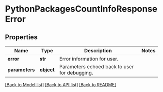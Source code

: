 # PythonPackagesCountInfoResponseError

## Properties
Name | Type | Description | Notes
------------ | ------------- | ------------- | -------------
**error** | **str** | Error information for user. |
**parameters** | [**object**](.md) | Parameters echoed back to user for debugging. |

[[Back to Model list]](../README.md#documentation-for-models) [[Back to API list]](../README.md#documentation-for-api-endpoints) [[Back to README]](../README.md)
